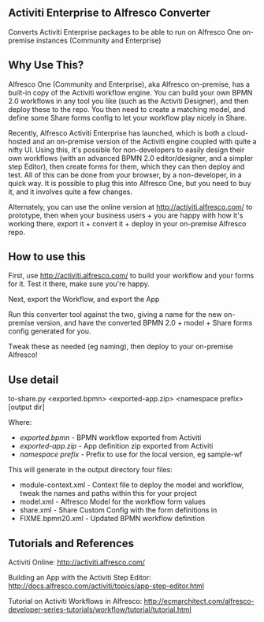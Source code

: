 Activiti Enterprise to Alfresco Converter
-----------------------------------------

Converts Activiti Enterprise packages to be able to run on Alfresco One 
on-premise instances (Community and Enterprise)

Why Use This?
-------------
Alfresco One (Community and Enterprise), aka Alfresco on-premise, has a 
built-in copy of the Activiti workflow engine. You can build your own BPMN 2.0
workflows in any tool you like (such as the Activiti Designer), and then
deploy these to the repo. You then need to create a matching model, and define
some Share forms config to let your workflow play nicely in Share.

Recently, Alfresco Activiti Enterprise has launched, which is both a 
cloud-hosted and an on-premise version of the Activiti engine coupled with 
quite a nifty UI. Using this, it's possible for non-developers to easily
design their own workflows (with an advanced BPMN 2.0 editor/designer, and a
simpler step Editor), then create forms for them, which they can then deploy
and test. All of this can be done from your browser, by a non-developer,
in a quick way. It is possible to plug this into Alfresco One, but you
need to buy it, and it involves quite a few changes.

Alternately, you can use the online version at http://activiti.alfresco.com/
to prototype, then when your business users + you are happy with how it's
working there, export it + convert it + deploy in your on-premise Alfresco
repo.

How to use this
---------------
First, use http://activiti.alfresco.com/ to build your workflow and your 
forms for it. Test it there, make sure you're happy.

Next, export the Workflow, and export the App

Run this converter tool against the two, giving a name for the new on-premise
version, and have the converted BPMN 2.0 + model + Share forms config 
generated for you.

Tweak these as needed (eg naming), then deploy to your on-premise Alfresco!

Use detail
----------
to-share.py &lt;exported.bpmn> &lt;exported-app.zip> &lt;namespace prefix> [output dir]

Where:
 * *exported.bpmn* - BPMN workflow exported from Activiti
 * *exported-app.zip* - App definition zip exported from Activiti
 * *namespace prefix* - Prefix to use for the local version, eg sample-wf

This will generate in the output directory four files:
 * module-context.xml - Context file to deploy the model and workflow, 
                 tweak the names and paths within this for your project
 * model.xml   - Alfresco Model for the workflow form values
 * share.xml   - Share Custom Config with the form definitions in
 * FIXME.bpmn20.xml - Updated BPMN workflow definition

Tutorials and References
------------------------
Activiti Online:
http://activiti.alfresco.com/

Building an App with the Activiti Step Editor:
http://docs.alfresco.com/activiti/topics/app-step-editor.html

Tutorial on Activiti Workflows in Alfresco:
http://ecmarchitect.com/alfresco-developer-series-tutorials/workflow/tutorial/tutorial.html
